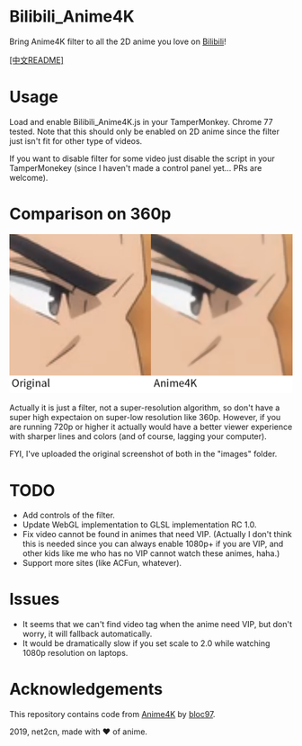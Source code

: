 # Bilibili_Anime4K
Bring Anime4K filter to all the 2D anime you love on [Bilibili](https://www.bilibili.com/)!

[[中文README]](README_zh.md)

# Usage
Load and enable Bilibili_Anime4K.js in your TamperMonkey. Chrome 77 tested. Note that this should only be enabled on 2D anime since the filter just isn't fit for other type of videos.

If you want to disable filter for some video just disable the script in your TamperMonekey (since I haven't made a control panel yet... PRs are welcome).

# Comparison on 360p
![Comparison](images/Comparison.png?raw=true)

Actually it is just a filter, not a super-resolution algorithm, so don't have a super high expectaion on super-low resolution like 360p. However, if you are running 720p or higher it actually would have a better viewer experience with sharper lines and colors (and of course, lagging your computer).

FYI, I've uploaded the original screenshot of both in the "images" folder.

# TODO
- Add controls of the filter.
- Update WebGL implementation to GLSL implementation RC 1.0.
- Fix video cannot be found in animes that need VIP. (Actually I don't think this is needed since you can always enable 1080p+ if you are VIP, and other kids like me who has no VIP cannot watch these animes, haha.)
- Support more sites (like ACFun, whatever).

# Issues
- It seems that we can't find video tag when the anime need VIP, but don't worry, it will fallback automatically.
- It would be dramatically slow if you set scale to 2.0 while watching 1080p resolution on laptops.

# Acknowledgements
This repository contains code from [Anime4K](https://github.com/bloc97/Anime4K) by [bloc97](https://github.com/bloc97).

2019, net2cn, made with ♥ of anime.